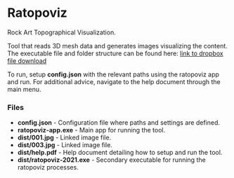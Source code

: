 
# Ratopoviz

Rock Art Topographical Visualization.

Tool that reads 3D mesh data and generates images visualizing the content. The executable file and folder structure can be found here:  [link to dropbox file download](https://www.dropbox.com/sh/tm877gq2sr5cgey/AAB_0rTsZw71m-374CT4auPBa?dl=0)

To run, setup **config.json** with the relevant paths using the ratopoviz app and run.  For additional advice, navigate to the help document through the main menu.

### Files

- **config.json** - Configuration file where paths and settings are defined.
- **ratopoviz-app.exe** - Main app for running the tool.
- **dist/001.jpg** - Linked image file.
- **dist/003.jpg** - Linked image file.
- **dist/help.pdf** - Help document detailing how to setup and run the tool.
- **dist/ratopoviz-2021.exe** - Secondary executable for running the ratopoviz processes.